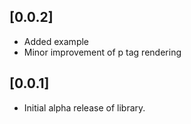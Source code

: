 ## [0.0.2]
* Added example
* Minor improvement of p tag rendering

## [0.0.1]

* Initial alpha release of library.
